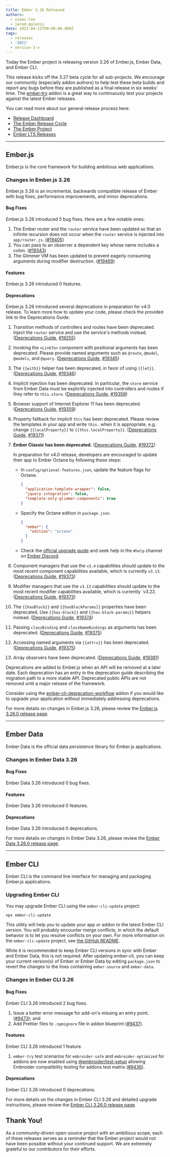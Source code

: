 ```yaml
---
title: Ember 3.26 Released
authors:
  - isaac-lee
  - jared-galanis
date: 2021-04-12T00:00:00.000Z
tags:
  - releases
  - '2021'
  - version-3-x
---
```


Today the Ember project is releasing version 3.26 of Ember.js, Ember Data, and Ember CLI.

This release kicks off the 3.27 beta cycle for all sub-projects. We encourage our community (especially addon authors) to help test these beta builds and report any bugs before they are published as a final release in six weeks' time. The [ember-try](https://github.com/ember-cli/ember-try) addon is a great way to continuously test your projects against the latest Ember releases.

You can read more about our general release process here:

- [Release Dashboard](http://emberjs.com/releases/)
- [The Ember Release Cycle](https://blog.emberjs.com/new-ember-release-process/)
- [The Ember Project](https://blog.emberjs.com/ember-project-at-2-0/)
- [Ember LTS Releases](https://blog.emberjs.com/announcing-embers-first-lts/)

---

## Ember.js

Ember.js is the core framework for building ambitious web applications.

### Changes in Ember.js 3.26

Ember.js 3.26 is an incremental, backwards compatible release of Ember with bug fixes, performance improvements, and minor deprecations.

#### Bug Fixes

Ember.js 3.26 introduced 5 bug fixes. Here are a few notable ones:

1. The Ember router and the `router` service have been updated so that an infinite recursion does not occur when the `router` service is injected into `app/router.js`. ([#19405](https://github.com/emberjs/ember.js/pull/19405))
2. You can pass to an observer a dependent key whose name includes a colon. ([#19343](https://github.com/emberjs/ember.js/issues/19343))
3. The Glimmer VM has been updated to prevent eagerly consuming arguments during modifier destruction. ([#19469](https://github.com/emberjs/ember.js/pull/19469))

#### Features

Ember.js 3.26 introduced 0 features.

#### Deprecations

Ember.js 3.26 introduced several deprecations in preparation for v4.0 release. To learn more how to update your code, please check the provided link to the Deprecations Guide.

1. Transition methods of controllers and routes have been deprecated. Inject the `router` service and use the service's methods instead. ([Deprecations Guide](https://deprecations.emberjs.com/v3.x#toc_routing-transition-methods), [#19255](https://github.com/emberjs/ember.js/pull/19255))
1. Invoking the `<LinkTo>` component with positional arguments has been deprecated. Please provide named arguments such as `@route`, `@model`, `@models`, and `@query`. ([Deprecations Guide](https://deprecations.emberjs.com/v3.x#toc_ember-glimmer-link-to-positional-arguments), [#19345](https://github.com/emberjs/ember.js/pull/19345))
1. The `{{with}}` helper has been deprecated, in favor of using `{{let}}`. ([Deprecations Guide](https://deprecations.emberjs.com/v3.x#toc_ember-glimmer-with-syntax), [#19346](https://github.com/emberjs/ember.js/pull/19346))
1. Implicit injection has been deprecated. In particular, the `store` service from Ember Data must be explicitly injected into controllers and routes if they refer to `this.store`. ([Deprecations Guide](https://deprecations.emberjs.com/v3.x#toc_implicit-injections), [#19358](https://github.com/emberjs/ember.js/pull/19358))
1. Browser support of Internet Explorer 11 has been deprecated. ([Deprecations Guide](https://deprecations.emberjs.com/v3.x#toc_3-0-browser-support-policy), [#19359](https://github.com/emberjs/ember.js/pull/19359))
1. Property fallback for implicit `this` has been deprecated. Please review the templates in your app and write `this.` when it is appropriate, e.g. change `{{localProperty}}` to `{{this.localProperty}}`. ([Deprecations Guide](https://deprecations.emberjs.com/v3.x#toc_this-property-fallback), [#19371](https://github.com/emberjs/ember.js/pull/19371))
1. **Ember Classic has been deprecated.** ([Deprecations Guide](https://deprecations.emberjs.com/v3.x#toc_editions-classic), [#19372](https://github.com/emberjs/ember.js/pull/19372))

    In preparation for v4.0 release, developers are encouraged to update their app to Ember Octane by following these steps:

    - In `config/optional-features.json`, update the feature flags for Octane.

        ```json
        {
          "application-template-wrapper": false,
          "jquery-integration": false,
          "template-only-glimmer-components": true
        }
        ```

    - Specify the Octane edition in `package.json`.

        ```json
        {
          "ember": {
            "edition": "octane"
          }
        }
        ```

    - Check the [official upgrade guide](https://guides.emberjs.com/release/upgrading/current-edition/) and seek help in the `#help` channel on [Ember Discord](https://discord.gg/emberjs).

1. Component managers that use the `v3.4` capabilities should update to the most recent component capabilities available, which is currently `v3.13`. ([Deprecations Guide](https://deprecations.emberjs.com/v3.x#toc_manager-capabilities-components-3-4), [#19373](https://github.com/emberjs/ember.js/pull/19373))
1. Modifier managers that use the `v3.13` capabilities should update to the most recent modifier capabilities available, which is currently `v3.22. ([Deprecations Guide](https://deprecations.emberjs.com/v3.x#toc_manager-capabilities-modifiers-3-13), [#19373](https://github.com/emberjs/ember.js/pull/19373))
1. The `{{hasBlock}}` and `{{hasBlockParams}}` properties have been deprecated. Use `{{has-block}}` and `{{has-block-params}}` helpers instead. ([Deprecations Guide](https://deprecations.emberjs.com/v3.x#toc_has-block-and-has-block-params), [#19374](https://github.com/emberjs/ember.js/pull/19374))
1. Passing `classBinding` and `classNameBindings` as arguments has been deprecated. ([Deprecations Guide](https://deprecations.emberjs.com/v3.x#toc_class-binding-and-class-name-bindings-in-templates), [#19375](https://github.com/emberjs/ember.js/pull/19375))
1. Accessing named arguments via `{{attrs}}` has been deprecated. ([Deprecations Guide](https://deprecations.emberjs.com/v3.x#toc_attrs-arg-access), [#19375](https://github.com/emberjs/ember.js/pull/19375))
1. Array observers have been deprecated. ([Deprecations Guide](https://deprecations.emberjs.com/v3.x#toc_array-observers), [#19381](https://github.com/emberjs/ember.js/pull/19381))

Deprecations are added to Ember.js when an API will be removed at a later date. Each deprecation has an entry in the deprecation guide describing the migration path to a more stable API. Deprecated public APIs are not removed until a major release of the framework.

Consider using the [ember-cli-deprecation-workflow](https://github.com/mixonic/ember-cli-deprecation-workflow) addon if you would like to upgrade your application without immediately addressing deprecations.

For more details on changes in Ember.js 3.26, please review the [Ember.js 3.26.0 release page](https://github.com/emberjs/ember.js/releases/tag/v3.26.0).

---

## Ember Data

Ember Data is the official data persistence library for Ember.js applications.

### Changes in Ember Data 3.26

#### Bug Fixes

Ember Data 3.26 introduced 0 bug fixes.

#### Features

Ember Data 3.26 introduced 0 features.

#### Deprecations

Ember Data 3.26 introduced 0 deprecations.

For more details on changes in Ember Data 3.26, please review the
[Ember Data 3.26.0 release page](https://github.com/emberjs/data/releases/tag/v3.26.0).

---

## Ember CLI

Ember CLI is the command line interface for managing and packaging Ember.js applications.

### Upgrading Ember CLI

You may upgrade Ember CLI using the `ember-cli-update` project:

```bash
npx ember-cli-update
```

This utility will help you to update your app or addon to the latest Ember CLI version. You will probably encounter merge conflicts, in which the default behavior is to let you resolve conflicts on your own. For more information on the `ember-cli-update` project, see [the GitHub README](https://github.com/ember-cli/ember-cli-update).

While it is recommended to keep Ember CLI versions in sync with Ember and Ember Data, this is not required. After updating ember-cli, you can keep your current version(s) of Ember or Ember Data by editing `package.json` to revert the changes to the lines containing `ember-source` and `ember-data`.

### Changes in Ember CLI 3.26

#### Bug Fixes

Ember CLI 3.26 introduced 2 bug fixes.

1. Issue a better error message for add-on's missing an entry point. ([#9473](https://github.com/ember-cli/ember-cli/pull/9473)); and
2. Add Prettier files to `.npmignore` file in addon blueprint ([#9437](https://github.com/ember-cli/ember-cli/pull/9437)).

#### Features

Ember CLI 3.26 introduced 1 feature.

1. `ember-try` test scenarios for `embroider-safe` and `embroider-optimized` for addons are now enabled using [@embroider/test-setup](https://github.com/embroider-build/embroider/tree/master/packages/test-setup) allowing Embroider compatibility testing for addons test matrix ([#9436](https://github.com/ember-cli/ember-cli/pull/9436)).

#### Deprecations

Ember CLI 3.26 introduced 0 deprecations.

For more details on the changes in Ember CLI 3.26 and detailed upgrade
instructions, please review the [Ember CLI 3.26.0 release page](https://github.com/ember-cli/ember-cli/releases/tag/v3.26.0).

## Thank You!

As a community-driven open-source project with an ambitious scope, each of these releases serves as a reminder that the Ember project would not have been possible without your continued support. We are extremely grateful to our contributors for their efforts.
